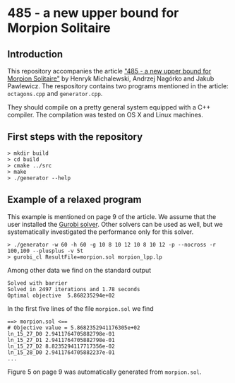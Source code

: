 # 485 - a new upper bound for Morpion Solitaire

## Introduction

This repository accompanies the article ["485 - a new upper bound for Morpion Solitaire"](http://www.mimuw.edu.pl/~henrykm/lib/exe/fetch.php?media=upper-bound-morpion.pdf) by Henryk Michalewski, Andrzej Nagórko and Jakub Pawlewicz. The respository contains two programs mentioned in the article: `octagons.cpp` and `generator.cpp`. 

They should compile on a pretty general system equipped with a C++ compiler. The compilation was tested on OS X and Linux machines. 

## First steps with the repository

```
> mkdir build
> cd build
> cmake ../src
> make
> ./generator --help
```
## Example of a relaxed program 

This example is mentioned on page 9 of the article. We assume that the user installed the [Gurobi solver](http://www.gurobi.com/). Other solvers can be used as well, but we systematically investigated the performance only for this solver.  

```
> ./generator -w 60 -h 60 -g 10 8 10 12 10 8 10 12 -p --nocross -r 100,100 --plusplus -v 5t
> gurobi_cl ResultFile=morpion.sol morpion_lpp.lp
```
Among other data we find on the standard output
```
Solved with barrier
Solved in 2497 iterations and 1.78 seconds
Optimal objective  5.868235294e+02
```

In the first five lines of the file `morpion.sol` we find

```
==> morpion.sol <==
# Objective value = 5.8682352941176305e+02
ln_15_27_D0 2.9411764705882798e-01
ln_15_27_D1 2.9411764705882798e-01
ln_15_27_D2 8.8235294117717356e-02
ln_15_28_D0 2.9411764705882237e-01
...
```

Figure 5 on page 9 was automatically generated from `morpion.sol`.
